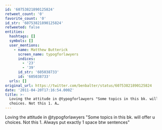 ```yaml
---
id: '60753821890125824'
retweet_count: '0'
favorite_count: '0'
id_str: '60753821890125824'
retweeted: false
entities:
  hashtags: []
  symbols: []
  user_mentions:
    - name: Matthew Butterick
      screen_name: typogforlawyers
      indices:
        - '23'
        - '39'
      id_str: '605038733'
      id: '605038733'
  urls: []
original_url: https://twitter.com/benbalter/status/60753821890125824
date: '2011-04-20T17:16:54.000Z'
title: >-
  Loving the attitude in @typogforlawyers "Some topics in this bk. will offer u
  choices. Not this 1. A…
---
```


Loving the attitude in @typogforlawyers "Some topics in this bk. will offer u choices. Not this 1. Always put exactly 1 space btw sentences"